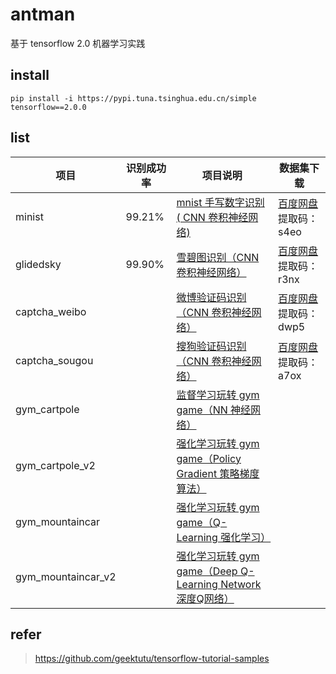 # antman
基于 tensorflow 2.0 机器学习实践


## install

```
pip install -i https://pypi.tuna.tsinghua.edu.cn/simple tensorflow==2.0.0
```

## list

| 项目 | 识别成功率 | 项目说明 | 数据集下载 |
| ------------ | ------------ | ------------ | ------------ |
| minist      | 99.21%      |  [mnist 手写数字识别( CNN 卷积神经网络)](https://geektutu.com/post/tensorflow2-mnist-cnn.html) | [百度网盘](https://pan.baidu.com/s/1SpsFz3kWzrDhuKUzw1VuxQ) 提取码：s4eo |
| glidedsky   | 99.90%      | [雪碧图识别（CNN 卷积神经网络）](https://www.cnblogs.com/TurboWay/p/13678074.html) | [百度网盘](https://pan.baidu.com/s/1inegXGAQHiiKk1aDwCAv0w) 提取码：r3nx |
| captcha_weibo   |      | [微博验证码识别（CNN 卷积神经网络）]() | [百度网盘](https://pan.baidu.com/s/1Riz-dPXPhfPwGta93_RKbA) 提取码：dwp5  |
| captcha_sougou   |       | [搜狗验证码识别（CNN 卷积神经网络）]() | [百度网盘](https://pan.baidu.com/s/1MLQGnSKKJ-yp03SNWzC72g) 提取码：a7ox |
| gym_cartpole   |       | [监督学习玩转 gym game（NN 神经网络）](https://geektutu.com/post/tensorflow2-gym-nn.html) |  |
| gym_cartpole_v2 |       | [强化学习玩转 gym game（Policy Gradient 策略梯度算法）](https://geektutu.com/post/tensorflow2-gym-pg.html) |  |
|gym_mountaincar|       | [强化学习玩转 gym game（Q-Learning 强化学习）](https://geektutu.com/post/tensorflow2-gym-q-learning.html) | |
|gym_mountaincar_v2|       | [强化学习玩转 gym game（Deep Q-Learning Network 深度Q网络）](https://geektutu.com/post/tensorflow2-gym-dqn.html) | |


## refer

>https://github.com/geektutu/tensorflow-tutorial-samples
